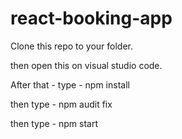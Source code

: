 # react-booking-app
Clone this repo to your folder.

then open this on visual studio code.

After that - type - npm install

then type - npm audit fix

then type - npm start
